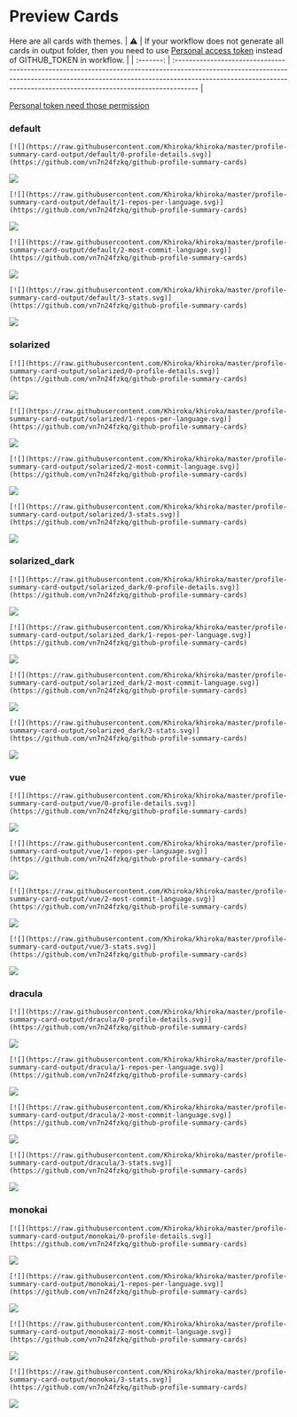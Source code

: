 
# Preview Cards

Here are all cards with themes.
| :warning: | If your workflow does not generate all cards in output folder, then you need to use [Personal access token](https://docs.github.com/en/actions/configuring-and-managing-workflows/creating-and-storing-encrypted-secrets) instead of GITHUB_TOKEN in workflow. |
| :-------: | :------------------------------------------------------------------------------------------------------------------------------------------------------------------------------------------------------------------------------------------------ |

[Personal token need those permission](https://github.com/vn7n24fzkq/github-profile-summary-cards/wiki/Personal-access-token-permissions)


### default


```
[![](https://raw.githubusercontent.com/Khiroka/khiroka/master/profile-summary-card-output/default/0-profile-details.svg)](https://github.com/vn7n24fzkq/github-profile-summary-cards)
```
![](https://raw.githubusercontent.com/Khiroka/khiroka/master/profile-summary-card-output/default/0-profile-details.svg)


```
[![](https://raw.githubusercontent.com/Khiroka/khiroka/master/profile-summary-card-output/default/1-repos-per-language.svg)](https://github.com/vn7n24fzkq/github-profile-summary-cards)
```
![](https://raw.githubusercontent.com/Khiroka/khiroka/master/profile-summary-card-output/default/1-repos-per-language.svg)


```
[![](https://raw.githubusercontent.com/Khiroka/khiroka/master/profile-summary-card-output/default/2-most-commit-language.svg)](https://github.com/vn7n24fzkq/github-profile-summary-cards)
```
![](https://raw.githubusercontent.com/Khiroka/khiroka/master/profile-summary-card-output/default/2-most-commit-language.svg)


```
[![](https://raw.githubusercontent.com/Khiroka/khiroka/master/profile-summary-card-output/default/3-stats.svg)](https://github.com/vn7n24fzkq/github-profile-summary-cards)
```
![](https://raw.githubusercontent.com/Khiroka/khiroka/master/profile-summary-card-output/default/3-stats.svg)


### solarized


```
[![](https://raw.githubusercontent.com/Khiroka/khiroka/master/profile-summary-card-output/solarized/0-profile-details.svg)](https://github.com/vn7n24fzkq/github-profile-summary-cards)
```
![](https://raw.githubusercontent.com/Khiroka/khiroka/master/profile-summary-card-output/solarized/0-profile-details.svg)


```
[![](https://raw.githubusercontent.com/Khiroka/khiroka/master/profile-summary-card-output/solarized/1-repos-per-language.svg)](https://github.com/vn7n24fzkq/github-profile-summary-cards)
```
![](https://raw.githubusercontent.com/Khiroka/khiroka/master/profile-summary-card-output/solarized/1-repos-per-language.svg)


```
[![](https://raw.githubusercontent.com/Khiroka/khiroka/master/profile-summary-card-output/solarized/2-most-commit-language.svg)](https://github.com/vn7n24fzkq/github-profile-summary-cards)
```
![](https://raw.githubusercontent.com/Khiroka/khiroka/master/profile-summary-card-output/solarized/2-most-commit-language.svg)


```
[![](https://raw.githubusercontent.com/Khiroka/khiroka/master/profile-summary-card-output/solarized/3-stats.svg)](https://github.com/vn7n24fzkq/github-profile-summary-cards)
```
![](https://raw.githubusercontent.com/Khiroka/khiroka/master/profile-summary-card-output/solarized/3-stats.svg)


### solarized_dark


```
[![](https://raw.githubusercontent.com/Khiroka/khiroka/master/profile-summary-card-output/solarized_dark/0-profile-details.svg)](https://github.com/vn7n24fzkq/github-profile-summary-cards)
```
![](https://raw.githubusercontent.com/Khiroka/khiroka/master/profile-summary-card-output/solarized_dark/0-profile-details.svg)


```
[![](https://raw.githubusercontent.com/Khiroka/khiroka/master/profile-summary-card-output/solarized_dark/1-repos-per-language.svg)](https://github.com/vn7n24fzkq/github-profile-summary-cards)
```
![](https://raw.githubusercontent.com/Khiroka/khiroka/master/profile-summary-card-output/solarized_dark/1-repos-per-language.svg)


```
[![](https://raw.githubusercontent.com/Khiroka/khiroka/master/profile-summary-card-output/solarized_dark/2-most-commit-language.svg)](https://github.com/vn7n24fzkq/github-profile-summary-cards)
```
![](https://raw.githubusercontent.com/Khiroka/khiroka/master/profile-summary-card-output/solarized_dark/2-most-commit-language.svg)


```
[![](https://raw.githubusercontent.com/Khiroka/khiroka/master/profile-summary-card-output/solarized_dark/3-stats.svg)](https://github.com/vn7n24fzkq/github-profile-summary-cards)
```
![](https://raw.githubusercontent.com/Khiroka/khiroka/master/profile-summary-card-output/solarized_dark/3-stats.svg)


### vue


```
[![](https://raw.githubusercontent.com/Khiroka/khiroka/master/profile-summary-card-output/vue/0-profile-details.svg)](https://github.com/vn7n24fzkq/github-profile-summary-cards)
```
![](https://raw.githubusercontent.com/Khiroka/khiroka/master/profile-summary-card-output/vue/0-profile-details.svg)


```
[![](https://raw.githubusercontent.com/Khiroka/khiroka/master/profile-summary-card-output/vue/1-repos-per-language.svg)](https://github.com/vn7n24fzkq/github-profile-summary-cards)
```
![](https://raw.githubusercontent.com/Khiroka/khiroka/master/profile-summary-card-output/vue/1-repos-per-language.svg)


```
[![](https://raw.githubusercontent.com/Khiroka/khiroka/master/profile-summary-card-output/vue/2-most-commit-language.svg)](https://github.com/vn7n24fzkq/github-profile-summary-cards)
```
![](https://raw.githubusercontent.com/Khiroka/khiroka/master/profile-summary-card-output/vue/2-most-commit-language.svg)


```
[![](https://raw.githubusercontent.com/Khiroka/khiroka/master/profile-summary-card-output/vue/3-stats.svg)](https://github.com/vn7n24fzkq/github-profile-summary-cards)
```
![](https://raw.githubusercontent.com/Khiroka/khiroka/master/profile-summary-card-output/vue/3-stats.svg)


### dracula


```
[![](https://raw.githubusercontent.com/Khiroka/khiroka/master/profile-summary-card-output/dracula/0-profile-details.svg)](https://github.com/vn7n24fzkq/github-profile-summary-cards)
```
![](https://raw.githubusercontent.com/Khiroka/khiroka/master/profile-summary-card-output/dracula/0-profile-details.svg)


```
[![](https://raw.githubusercontent.com/Khiroka/khiroka/master/profile-summary-card-output/dracula/1-repos-per-language.svg)](https://github.com/vn7n24fzkq/github-profile-summary-cards)
```
![](https://raw.githubusercontent.com/Khiroka/khiroka/master/profile-summary-card-output/dracula/1-repos-per-language.svg)


```
[![](https://raw.githubusercontent.com/Khiroka/khiroka/master/profile-summary-card-output/dracula/2-most-commit-language.svg)](https://github.com/vn7n24fzkq/github-profile-summary-cards)
```
![](https://raw.githubusercontent.com/Khiroka/khiroka/master/profile-summary-card-output/dracula/2-most-commit-language.svg)


```
[![](https://raw.githubusercontent.com/Khiroka/khiroka/master/profile-summary-card-output/dracula/3-stats.svg)](https://github.com/vn7n24fzkq/github-profile-summary-cards)
```
![](https://raw.githubusercontent.com/Khiroka/khiroka/master/profile-summary-card-output/dracula/3-stats.svg)


### monokai


```
[![](https://raw.githubusercontent.com/Khiroka/khiroka/master/profile-summary-card-output/monokai/0-profile-details.svg)](https://github.com/vn7n24fzkq/github-profile-summary-cards)
```
![](https://raw.githubusercontent.com/Khiroka/khiroka/master/profile-summary-card-output/monokai/0-profile-details.svg)


```
[![](https://raw.githubusercontent.com/Khiroka/khiroka/master/profile-summary-card-output/monokai/1-repos-per-language.svg)](https://github.com/vn7n24fzkq/github-profile-summary-cards)
```
![](https://raw.githubusercontent.com/Khiroka/khiroka/master/profile-summary-card-output/monokai/1-repos-per-language.svg)


```
[![](https://raw.githubusercontent.com/Khiroka/khiroka/master/profile-summary-card-output/monokai/2-most-commit-language.svg)](https://github.com/vn7n24fzkq/github-profile-summary-cards)
```
![](https://raw.githubusercontent.com/Khiroka/khiroka/master/profile-summary-card-output/monokai/2-most-commit-language.svg)


```
[![](https://raw.githubusercontent.com/Khiroka/khiroka/master/profile-summary-card-output/monokai/3-stats.svg)](https://github.com/vn7n24fzkq/github-profile-summary-cards)
```
![](https://raw.githubusercontent.com/Khiroka/khiroka/master/profile-summary-card-output/monokai/3-stats.svg)

